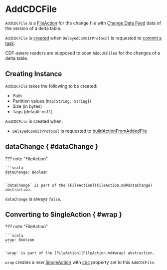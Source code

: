 # AddCDCFile

`AddCDCFile` is a [FileAction](FileAction.md) for the change file with [Change Data Feed](change-data-feed/index.md) data of the version of a delta table.

`AddCDCFile` is [created](#creating-instance) when `DelayedCommitProtocol` is requested to [commit a task](DelayedCommitProtocol.md#commitTask).

CDF-aware readers are supposed to scan `AddCDCFile`s for the changes of a delta table.

## Creating Instance

`AddCDCFile` takes the following to be created:

* <span id="path"> Path
* <span id="partitionValues"> Partition values (`Map[String, String]`)
* <span id="size"> Size (in bytes)
* <span id="tags"> Tags (default: `null`)

`AddCDCFile` is created when:

* `DelayedCommitProtocol` is requested to [buildActionFromAddedFile](DelayedCommitProtocol.md#buildActionFromAddedFile)

## dataChange { #dataChange }

??? note "FileAction"

    ```scala
    dataChange: Boolean
    ```

    `dataChange` is part of the [FileAction](FileAction.md#dataChange) abstraction.

`dataChange` is always `false`.

## Converting to SingleAction { #wrap }

??? note "FileAction"

    ```scala
    wrap: Boolean
    ```

    `wrap` is part of the [FileAction](FileAction.md#wrap) abstraction.

`wrap` creates a new [SingleAction](SingleAction.md) with [cdc](SingleAction.md#cdc) property set to this `AddCDCFile`.
